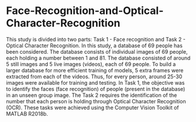 # Face-Recognition-and-Optical-Character-Recognition
This study is divided into two parts: Task 1 - Face recognition and Task 2 - Optical Character Recognition. In this study, a database of 69 people has been considered. The database consists of individual images of 69 people, each holding a number between 1 and 81. The database consisted of around 5 still images and 5 live images (videos), each of 69 people. To build a larger database for more efficient training of models, 5 extra frames were extracted from each of the videos. Thus, for every person, around 25-30 images were available for training and testing. In Task 1, the objective was to identify the faces (face recognition) of people (present in the database) in an unseen group image. The Task 2 requires the identification of the number that each person is holding through Optical Character Recognition (OCR). These tasks were achieved using the Computer Vision Toolkit of MATLAB R2018b.
